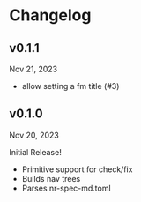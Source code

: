 # Changelog

## v0.1.1
Nov 21, 2023

- allow setting a fm title (#3)

## v0.1.0
Nov 20, 2023

Initial Release!

- Primitive support for check/fix
- Builds nav trees
- Parses nr-spec-md.toml
